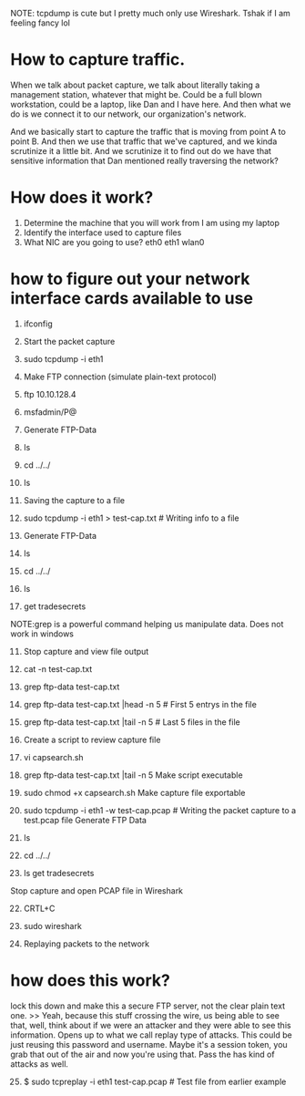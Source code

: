 NOTE: tcpdump is cute but I pretty much only use Wireshark. Tshak if I am feeling fancy lol



# How to capture traffic.

When we talk about packet capture, we talk about literally taking a management station, whatever that might be. Could be a full blown workstation, could be a laptop, like Dan and I have here. And then what we do is we connect it to our network, our organization's network. 

And we basically start to capture the traffic that is moving from point A to point B. And then we use that traffic that we've captured, and we kinda scrutinize it a little bit. And we scrutinize it to find out do we have that sensitive information that Dan mentioned really traversing the network?


# How does it work?

1. Determine the machine that you will work from
I am using my laptop
2. Identify the interface used to capture files
3. What NIC are you going to use?
    eth0
    eth1
    wlan0


# how to figure out your network interface cards available to use
1. ifconfig        

2. Start the packet capture
3. sudo tcpdump -i eth1
4. Make FTP connection (simulate plain-text protocol)
5. ftp 10.10.128.4
5. msfadmin/P@
6. Generate FTP-Data
6. ls
6. cd ../../
6. ls
6. Saving the capture to a file
7. sudo tcpdump -i eth1 > test-cap.txt # Writing info to a file 
8. Generate FTP-Data
9. ls
9. cd ../../
9. ls
10. get tradesecrets

NOTE:grep is a powerful command helping us manipulate data. Does not work in windows

11. Stop capture and view file output
12. cat -n test-cap.txt
13. grep ftp-data test-cap.txt
14. grep ftp-data test-cap.txt |head -n 5     # First 5 entrys in the file
15. grep ftp-data test-cap.txt |tail -n 5     # Last 5 files in the file

16. Create a script to review capture file
17. vi capsearch.sh

18. grep ftp-data test-cap.txt |tail -n 5
Make script executable

19. sudo chmod +x capsearch.sh
Make capture file exportable

20. sudo tcpdump -i eth1 -w test-cap.pcap           # Writing the packet capture to a test.pcap file
Generate FTP Data

21. ls

21. cd ../../

21. ls
get tradesecrets

Stop capture and open PCAP file in Wireshark

22. CRTL+C
23. sudo wireshark

24. Replaying packets to the network

# how does this work?
lock this down and make this a secure FTP server, not the clear plain text one. >> Yeah, because this stuff crossing the wire, us being able to see that, well, think about if we were an attacker and they were able to see this information. Opens up to what we call replay type of attacks. This could be just reusing this password and username. Maybe it's a session token, you grab that out of the air and now you're using that. Pass the has kind of attacks as well.

25. $ sudo tcpreplay -i eth1 test-cap.pcap           # Test file from earlier example









